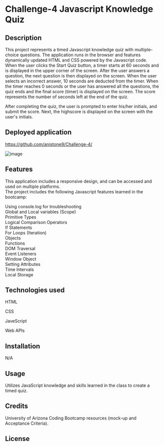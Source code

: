 # Challenge-4 Javascript Knowledge Quiz

## Description

This project represents a timed Javascript knowledge quiz with multiple-choice questions. The application runs in the browser and features dynamically updated HTML and CSS powered by the Javascript code. When the user clicks the Start Quiz button, a timer starts at 60 seconds and is displayed in the upper corner of the screen. After the user answers a question, the next question is then displayed on the screen. When the user selects an incorrect answer, 10 seconds are deducted from the timer. When the timer reaches 0 seconds or the user has answered all the questions, the quiz ends and the final score (timer) is displayed on the screen. The score represents the number of seconds left at the end of the quiz. 

After completing the quiz, the user is prompted to enter his/her initials, and submit the score. Next, the highscore is displayed on the screen with the user's initials.

## Deployed application

https://github.com/anistone9/Challenge-4/

![image](https://user-images.githubusercontent.com/58886869/214178330-e6df54ad-ce42-4cb5-9288-77e07acd26b1.png)

## Features

This application includes a responsive design, and can be accessed and used on multiple platforms.   
The project includes the following Javascript features learned in the bootcamp:

Using console.log for troubleshooting   
Global and Local variables (Scope)   
Primitive Types   
Logical Comparison Operators   
If Statements   
For Loops (Iteration)   
Objects   
Functions   
DOM Traversal   
Event Listeners   
Window Object   
Setting Attributes   
Time Intervals   
Local Storage

## Technologies used

HTML   

CSS   

JaveScript   

Web APIs

## Installation

N/A

## Usage

Utilizes JavaScript knowledge and skills learned in the class to create a timed quiz.

## Credits

University of Arizona Coding Bootcamp resources (mock-up and Acceptance Criteria).

## License
